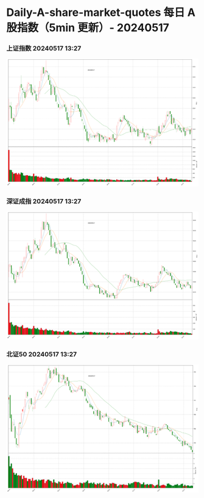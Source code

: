 
# Daily-A-share-market-quotes 每日 A 股指数（5min 更新）- 20240517

### 上证指数 20240517 13:27
![](./fig/2024/5/20240517-sh000001.png)

### 深证成指 20240517 13:27
![](./fig/2024/5/20240517-sz399001.png)

### 北证50 20240517 13:27
![](./fig/2024/5/20240517-bj899050.png)
